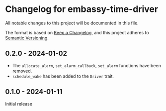 # Changelog for embassy-time-driver

All notable changes to this project will be documented in this file.

The format is based on [Keep a Changelog](https://keepachangelog.com/en/1.0.0/),
and this project adheres to [Semantic Versioning](https://semver.org/spec/v2.0.0.html).

## 0.2.0 - 2024-01-02

- The `allocate_alarm`, `set_alarm_callback`, `set_alarm` functions have been removed.
- `schedule_wake` has been added to the `Driver` trait.

## 0.1.0 - 2024-01-11

Initial release
